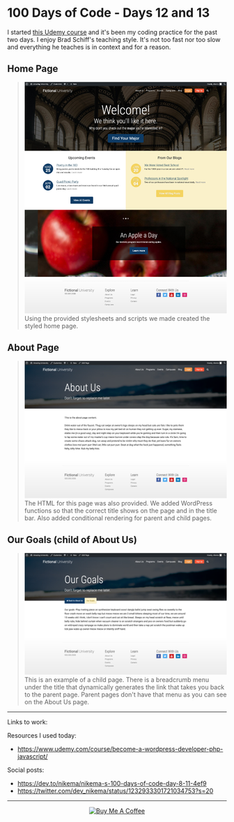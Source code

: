 # 100 Days of Code - Days 12 and 13 

I started [this Udemy course](https://www.udemy.com/course/become-a-wordpress-developer-php-javascript/) and it's been my coding practice for the past two days. I enjoy Brad Schiff's teaching style. It's not too fast nor too slow and everything he teaches is in context and for a reason.


## Home Page
>![Styled Home Page](images/home.jpg)
Using the provided stylesheets and scripts we made created the styled home page.

## About Page
>![About Us Page](images/about-us.png)
The HTML for this page was also provided. We added WordPress functions so that the correct title shows on the page and in the title bar. Also added conditional rendering for parent and child pages.

##  Our Goals (child of About Us)
>![Our Goals Page](images/our-goals.png)
This is an example of a child page. There is a breadcrumb menu under the title that dynamically generates the link that takes you back to the parent page. Parent pages don't have that menu as you can see on the About Us page.

*****

Links to work:


Resources I used today:
- https://www.udemy.com/course/become-a-wordpress-developer-php-javascript/

Social posts:
- https://dev.to/nikema/nikema-s-100-days-of-code-day-8-11-4ef9
- https://twitter.com/dev_nikema/status/1232933301721034753?s=20
****

<p align="center"> <a href="https://www.buymeacoffee.com/nikema" target="_blank"><img src="https://cdn.buymeacoffee.com/buttons/default-orange.png" alt="Buy Me A Coffee" width="150px"></a></center></p>